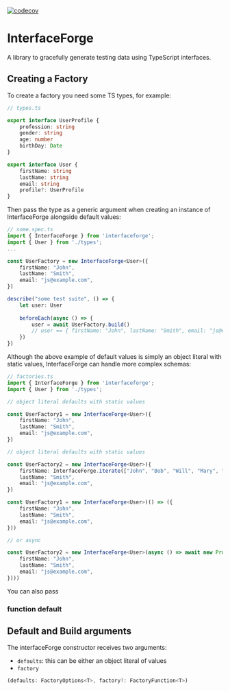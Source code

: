 [![codecov](https://codecov.io/gh/Goldziher/interfaceForge/branch/main/graph/badge.svg?token=1QdttZtggc)](https://codecov.io/gh/Goldziher/interfaceForge)

# InterfaceForge

A library to gracefully generate testing data using TypeScript interfaces.

## Creating a Factory

To create a factory you need some TS types, for example:  

```typescript
// types.ts

export interface UserProfile {
    profession: string
    gender: string
    age: number
    birthDay: Date
}

export interface User {
    firstName: string
    lastName: string
    email: string
    profile?: UserProfile
}

```

Then pass the type as a generic argument when creating an instance of InterfaceForge alongside default values: 

```typescript
// some.spec.ts
import { InterfaceForge } from 'interfaceforge';
import { User } from './types';
...

const UserFactory = new InterfaceForge<User>({
    firstName: "John",
    lastName: "Smith",
    email: "js@example.com",
})

describe("some test suite", () => {
    let user: User
    
    beforeEach(async () => {
        user = await UserFactory.build() 
        // user == { firstName: "John", lastName: "Smith", email: "js@example.com" }
    })
})

```

Although the above example of default values is simply an object literal with static values, InterfaceForge can handle more complex schemas:

```typescript
// factories.ts
import { InterfaceForge } from 'interfaceforge';
import { User } from './types';

// object literal defaults with static values

const UserFactory1 = new InterfaceForge<User>({
    firstName: "John",
    lastName: "Smith",
    email: "js@example.com",
})

// object literal defaults with static values

const UserFactory2 = new InterfaceForge<User>({
    firstName: InterfaceForge.iterate(["John", "Bob", "Will", "Mary", "Sue", "Willma"]),
    lastName: "Smith",
    email: "js@example.com",
})

const UserFactory1 = new InterfaceForge<User>(() => ({
    firstName: "John",
    lastName: "Smith",
    email: "js@example.com",
}))

// or async

const UserFactory2 = new InterfaceForge<User>(async () => await new Promise(resolve => resolve({
    firstName: "John",
    lastName: "Smith",
    email: "js@example.com",
})))
```

You can also pass 

### function default

## Default and Build arguments

The interfaceForge constructor receives two arguments:

* `defaults`: this can be either an object literal of values
* `factory`

```typescript
(defaults: FactoryOptions<T>, factory?: FactoryFunction<T>)
```




